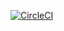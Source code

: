 [![CircleCI](https://dl.circleci.com/status-badge/img/gh/dantediy/capstone-udacity/tree/main.svg?style=svg)](https://dl.circleci.com/status-badge/redirect/gh/dantediy/capstone-udacity/tree/main)